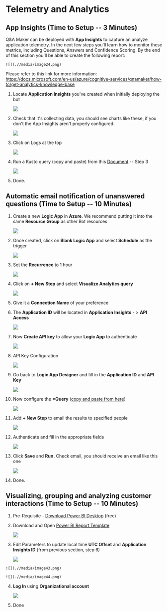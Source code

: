 Telemetry and Analytics 
=======================

App Insights (Time to Setup -- 3 Minutes)
-------------------------------------------------------

Q&A Maker can be deployed with **App Insights** to capture an analyze
application telemetry. In the next few steps you'll learn how to monitor
these metrics, including Questions, Answers and Confidence Scoring. By
the end of this section you'll be able to create the following report:

    ![](.//media/image24.png)

Please refer to this link for more information:
<https://docs.microsoft.com/en-us/azure/cognitive-services/qnamaker/how-to/get-analytics-knowledge-base>

1.  Locate **Application Insights** you've created when initially
    deploying the bot

    ![](.//media/image25.png)

2.  Check that it's collecting data, you should see charts like these,
    if you don't the App Insights aren't properly configured.

    ![](.//media/image26.png)

3.  Click on Logs at the top

    ![](.//media/image27.png)

4.  Run a Kusto query (copy and paste) from this
    [Document](https://docs.microsoft.com/en-us/azure/cognitive-services/qnamaker/how-to/get-analytics-knowledge-base)
    -- Step 3

    ![](.//media/image28.png)

5.  Done.

Automatic email notification of unanswered questions (Time to Setup -- 10 Minutes)
----------------------------------------------------------------------------------

1.  Create a new **Logic App** in **Azure**. We recommend putting it
    into the same **Resource Group** as other Bot resources

    ![](.//media/image29.png)

2.  Once created, click on **Blank Logic App** and select **Schedule**
    as the trigger

    ![](.//media/image30.png)

3.  Set the **Recurrence** to 1 hour

    ![](.//media/image31.png)

4.  Click on **+ New Step** and select **Visualize Analytics query**

    ![](.//media/image32.png)

5.  Give it a **Connection Name** of your preference

6.  The **Application ID** will be located in **Application Insights** -
    \> **API Access**

    ![](.//media/image33.png)

7.  Now **Create API key** to allow your **Logic App** to authenticate

    ![](.//media/image34.png)

8.  API Key Configuration

    ![](.//media/image35.png)

9.  Go back to **Logic App Designer** and fill in the **Application ID**
    and **API Key**

    ![](.//media/image36.png)

10. Now configure the **\*Query** ([copy and paste from
    here](https://docs.microsoft.com/en-us/azure/cognitive-services/qnamaker/how-to/get-analytics-knowledge-base#unanswered-questions))

    ![](.//media/image37.png)

11. Add **+ New Step** to email the results to specified people

    ![](.//media/image38.png)

12. Authenticate and fill in the appropriate fields

    ![](.//media/image39.png)

13. Click **Save** and **Run.** Check email, you should receive an email
    like this one

    ![](.//media/image40.png)

14. Done.

Visualizing, grouping and analyzing customer interactions (Time to Setup -- 10 Minutes)
---------------------------------------------------------------------------------------

1.  Pre-Requisite - [Download Power BI
    Desktop](https://www.microsoft.com/en-us/download/details.aspx?id=58494)
    (free)

2.  Download and Open [Power BI Report Template](resources/COVID19%20Bot%20Dashboard.pbix)

    ![](.//media/image41.png)

3.  Edit Parameters to update local time **UTC Offset** and
    **Application Insights ID** (from previous section, step 6)

    ![](.//media/image42.png)
>
    ![](.//media/image43.png)
>
    ![](.//media/image44.png)

4.  **Log In** using **Organizational account**

    ![](.//media/image45.png)

5.  Done
